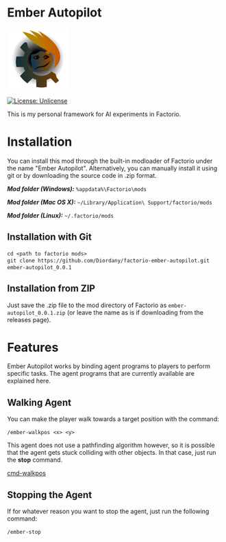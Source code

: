 # Ember Autopilot

![thumbnail](thumbnail.png)

[![License: Unlicense](https://img.shields.io/badge/license-Unlicense-blue.svg)](http://unlicense.org/)

This is my personal framework for AI experiments in Factorio.

# Installation

You can install this mod through the built-in modloader of Factorio under the name "Ember Autopilot". Alternatively, you can manually install it using git or by downloading the source code in .zip format.

***Mod folder (Windows):*** `%appdata%\Factorio\mods`

***Mod folder (Mac OS X):*** `~/Library/Application\ Support/factorio/mods`

***Mod folder (Linux):*** `~/.factorio/mods`

## Installation with Git

```
cd <path to factorio mods>
git clone https://github.com/Diordany/factorio-ember-autopilot.git ember-autopilot_0.0.1
```

## Installation from ZIP

Just save the .zip file to the mod directory of Factorio as `ember-autopilot_0.0.1.zip` (or leave the name as is if downloading from the releases page).

# Features

Ember Autopilot works by binding agent programs to players to perform specific tasks. The agent programs that are currently available are explained here.

## Walking Agent

You can make the player walk towards a target position with the command:

```
/ember-walkpos <x> <y>
```

This agent does not use a pathfinding algorithm however, so it is possible that the agent gets stuck colliding with other objects. In that case, just run the **stop** command.

[cmd-walkpos](https://github.com/Diordany/factorio-ember-autopilot/assets/54911023/dbbb233f-3038-4a63-bcfc-60cab858f53f)

## Stopping the Agent

If for whatever reason you want to stop the agent, just run the following command:

```
/ember-stop
```